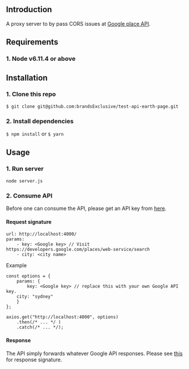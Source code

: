 ## Introduction
A proxy server to by pass CORS issues at [Google place API](https://developers.google.com/places/web-service/search).

## Requirements
### 1. Node v6.11.4 or above

## Installation
### 1. Clone this repo
`$ git clone git@github.com:brandsExclusive/test-api-earth-page.git`

### 2. Install dependencies
`$ npm install` or `$ yarn`

## Usage
### 1. Run server
`node server.js`

### 2. Consume API
Before one can consume the API, please get an API key from [here](https://developers.google.com/places/web-service/search).
#### Request signature
```
url: http://localhost:4000/
params:
    - key: <Google key> // Visit https://developers.google.com/places/web-service/search
    - city: <city name>

```

Example

```
const options = {
    params: {
    	key: <Google key> // replace this with your own Google API key.
	city: "sydney"
    }
};

axios.get("http://localhost:4000", options)
    .then(/* ... */ )
    .catch(/* ... */);
```

#### Response
The API simply forwards whatever Google API responses.
Please see [this](https://developers.google.com/places/web-service/search#PlaceSearchResponses) for response signature.
